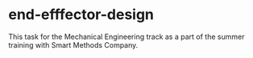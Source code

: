 # end-efffector-design
This task for the Mechanical Engineering track as a part of the summer training with Smart Methods Company.
